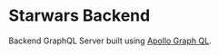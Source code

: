 # Starwars Backend
Backend GraphQL Server built using [Apollo Graph QL](https://www.apollographql.com/).
